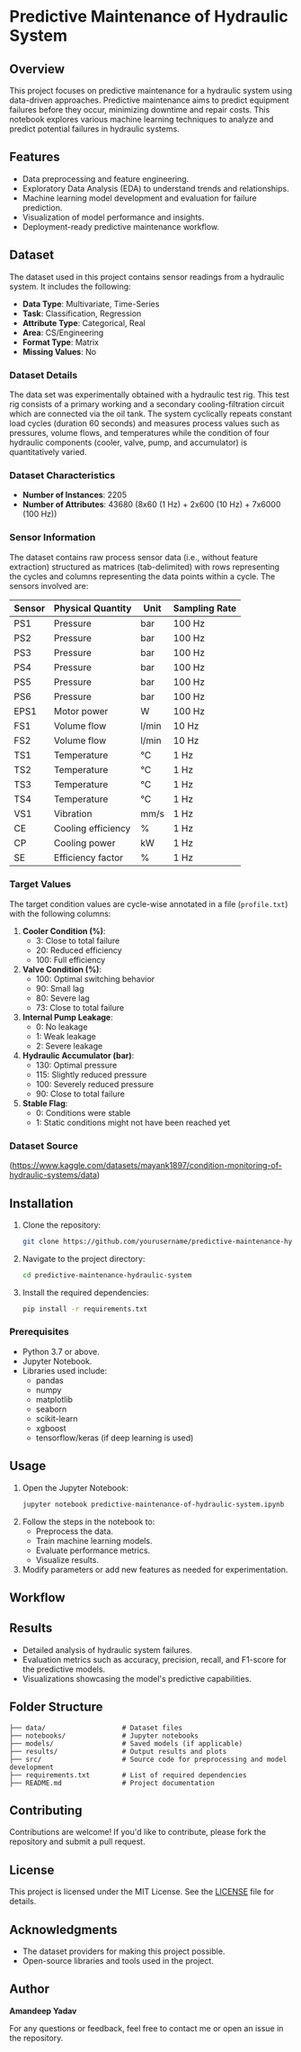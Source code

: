 # Predictive Maintenance of Hydraulic System

## Overview
This project focuses on predictive maintenance for a hydraulic system using data-driven approaches. Predictive maintenance aims to predict equipment failures before they occur, minimizing downtime and repair costs. This notebook explores various machine learning techniques to analyze and predict potential failures in hydraulic systems.

## Features
- Data preprocessing and feature engineering.
- Exploratory Data Analysis (EDA) to understand trends and relationships.
- Machine learning model development and evaluation for failure prediction.
- Visualization of model performance and insights.
- Deployment-ready predictive maintenance workflow.

## Dataset
The dataset used in this project contains sensor readings from a hydraulic system. It includes the following:
- **Data Type**: Multivariate, Time-Series
- **Task**: Classification, Regression
- **Attribute Type**: Categorical, Real
- **Area**: CS/Engineering
- **Format Type**: Matrix
- **Missing Values**: No

### Dataset Details
The data set was experimentally obtained with a hydraulic test rig. This test rig consists of a primary working and a secondary cooling-filtration circuit which are connected via the oil tank. The system cyclically repeats constant load cycles (duration 60 seconds) and measures process values such as pressures, volume flows, and temperatures while the condition of four hydraulic components (cooler, valve, pump, and accumulator) is quantitatively varied.

### Dataset Characteristics
- **Number of Instances**: 2205
- **Number of Attributes**: 43680 (8x60 (1 Hz) + 2x600 (10 Hz) + 7x6000 (100 Hz))

### Sensor Information
The dataset contains raw process sensor data (i.e., without feature extraction) structured as matrices (tab-delimited) with rows representing the cycles and columns representing the data points within a cycle. The sensors involved are:

| Sensor | Physical Quantity     | Unit  | Sampling Rate |
|--------|------------------------|-------|---------------|
| PS1    | Pressure              | bar   | 100 Hz        |
| PS2    | Pressure              | bar   | 100 Hz        |
| PS3    | Pressure              | bar   | 100 Hz        |
| PS4    | Pressure              | bar   | 100 Hz        |
| PS5    | Pressure              | bar   | 100 Hz        |
| PS6    | Pressure              | bar   | 100 Hz        |
| EPS1   | Motor power           | W     | 100 Hz        |
| FS1    | Volume flow           | l/min | 10 Hz         |
| FS2    | Volume flow           | l/min | 10 Hz         |
| TS1    | Temperature           | °C  | 1 Hz          |
| TS2    | Temperature           | °C  | 1 Hz          |
| TS3    | Temperature           | °C  | 1 Hz          |
| TS4    | Temperature           | °C  | 1 Hz          |
| VS1    | Vibration             | mm/s  | 1 Hz          |
| CE     | Cooling efficiency    | %     | 1 Hz          |
| CP     | Cooling power         | kW    | 1 Hz          |
| SE     | Efficiency factor     | %     | 1 Hz          |

### Target Values
The target condition values are cycle-wise annotated in a file (`profile.txt`) with the following columns:

1. **Cooler Condition (%)**:
   - 3: Close to total failure
   - 20: Reduced efficiency
   - 100: Full efficiency
2. **Valve Condition (%)**:
   - 100: Optimal switching behavior
   - 90: Small lag
   - 80: Severe lag
   - 73: Close to total failure
3. **Internal Pump Leakage**:
   - 0: No leakage
   - 1: Weak leakage
   - 2: Severe leakage
4. **Hydraulic Accumulator (bar)**:
   - 130: Optimal pressure
   - 115: Slightly reduced pressure
   - 100: Severely reduced pressure
   - 90: Close to total failure
5. **Stable Flag**:
   - 0: Conditions were stable
   - 1: Static conditions might not have been reached yet

### Dataset Source
(https://www.kaggle.com/datasets/mayank1897/condition-monitoring-of-hydraulic-systems/data)

## Installation
1. Clone the repository:
   ```bash
   git clone https://github.com/yourusername/predictive-maintenance-hydraulic-system.git
   ```
2. Navigate to the project directory:
   ```bash
   cd predictive-maintenance-hydraulic-system
   ```
3. Install the required dependencies:
   ```bash
   pip install -r requirements.txt
   ```

### Prerequisites
- Python 3.7 or above.
- Jupyter Notebook.
- Libraries used include:
  - pandas
  - numpy
  - matplotlib
  - seaborn
  - scikit-learn
  - xgboost
  - tensorflow/keras (if deep learning is used)

## Usage
1. Open the Jupyter Notebook:
   ```bash
   jupyter notebook predictive-maintenance-of-hydraulic-system.ipynb
   ```
2. Follow the steps in the notebook to:
   - Preprocess the data.
   - Train machine learning models.
   - Evaluate performance metrics.
   - Visualize results.
3. Modify parameters or add new features as needed for experimentation.
## Workflow

## Results
- Detailed analysis of hydraulic system failures.
- Evaluation metrics such as accuracy, precision, recall, and F1-score for the predictive models.
- Visualizations showcasing the model's predictive capabilities.

## Folder Structure
```
├── data/                   # Dataset files
├── notebooks/              # Jupyter notebooks
├── models/                 # Saved models (if applicable)
├── results/                # Output results and plots
├── src/                    # Source code for preprocessing and model development
├── requirements.txt        # List of required dependencies
├── README.md               # Project documentation
```

## Contributing
Contributions are welcome! If you'd like to contribute, please fork the repository and submit a pull request.

## License
This project is licensed under the MIT License. See the [LICENSE](LICENSE) file for details.

## Acknowledgments
- The dataset providers for making this project possible.
- Open-source libraries and tools used in the project.

## Author
**Amandeep Yadav**

For any questions or feedback, feel free to contact me or open an issue in the repository.

